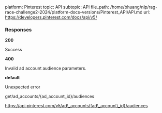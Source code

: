 platform: Pinterest
topic: API
subtopic: API
file_path: /home/bhuang/nlp/rag-race-challenge2-2024/platform-docs-versions/Pinterest_API/API.md
url: https://developers.pinterest.com/docs/api/v5/

### Responses

**200**

Success

**400**

Invalid ad account audience parameters.

**default**

Unexpected error

get/ad\_accounts/{ad\_account\_id}/audiences

https://api.pinterest.com/v5/ad\_accounts/{ad\_account\_id}/audiences